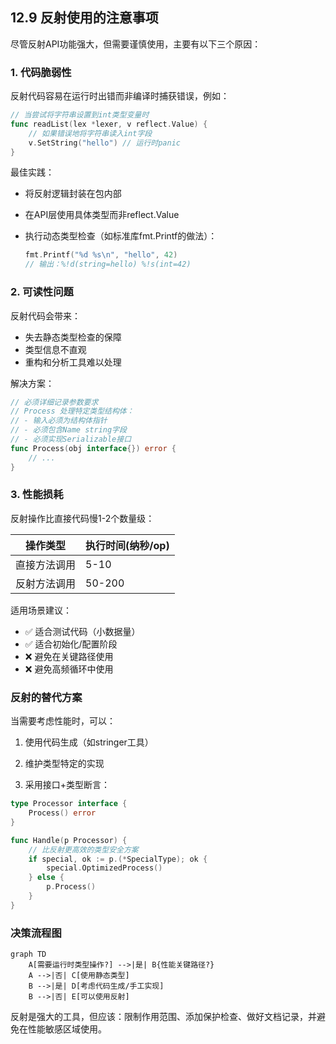 ## 12.9 反射使用的注意事项

尽管反射API功能强大，但需要谨慎使用，主要有以下三个原因：

### 1. 代码脆弱性
反射代码容易在运行时出错而非编译时捕获错误，例如：

```go
// 当尝试将字符串设置到int类型变量时
func readList(lex *lexer, v reflect.Value) {
    // 如果错误地将字符串读入int字段
    v.SetString("hello") // 运行时panic
}
```



最佳实践：
- 将反射逻辑封装在包内部

- 在API层使用具体类型而非reflect.Value

- 执行动态类型检查（如标准库fmt.Printf的做法）：

  ```go 
  fmt.Printf("%d %s\n", "hello", 42) 
  // 输出：%!d(string=hello) %!s(int=42)
  ```

  

### 2. 可读性问题
反射代码会带来：
- 失去静态类型检查的保障
- 类型信息不直观
- 重构和分析工具难以处理

解决方案：

```go
// 必须详细记录参数要求
// Process 处理特定类型结构体：
// - 输入必须为结构体指针
// - 必须包含Name string字段
// - 必须实现Serializable接口
func Process(obj interface{}) error {
    // ...
}
```

### 3. 性能损耗
反射操作比直接代码慢1-2个数量级：

| 操作类型     | 执行时间(纳秒/op) |
| ------------ | ----------------- |
| 直接方法调用 | 5-10              |
| 反射方法调用 | 50-200            |

适用场景建议：
- ✅ 适合测试代码（小数据量）
- ✅ 适合初始化/配置阶段
- ❌ 避免在关键路径使用
- ❌ 避免高频循环中使用

### 反射的替代方案
当需要考虑性能时，可以：
1. 使用代码生成（如stringer工具）

2. 维护类型特定的实现

3. 采用接口+类型断言：

  ```go 
  type Processor interface {
      Process() error
  }
  
  func Handle(p Processor) {
      // 比反射更高效的类型安全方案
      if special, ok := p.(*SpecialType); ok {
          special.OptimizedProcess()
      } else {
          p.Process()
      }
  }
  ```

  

### 决策流程图
```mermaid 
graph TD
    A[需要运行时类型操作?] -->|是| B{性能关键路径?}
    A -->|否| C[使用静态类型]
    B -->|是| D[考虑代码生成/手工实现]
    B -->|否| E[可以使用反射]
```



反射是强大的工具，但应该：限制作用范围、添加保护检查、做好文档记录，并避免在性能敏感区域使用。